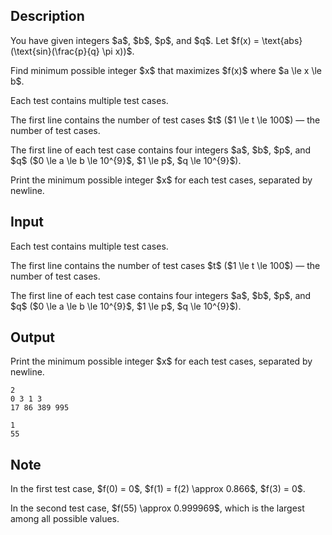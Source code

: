 ## Description

<div><p>You have given integers $a$, $b$, $p$, and $q$. Let $f(x) = \text{abs}(\text{sin}(\frac{p}{q} \pi x))$.</p><p>Find minimum possible integer $x$ that maximizes $f(x)$ where $a \le x \le b$.</p></div><div class="input-specification"><p>Each test contains multiple test cases. </p><p>The first line contains the number of test cases $t$ ($1 \le t \le 100$)&nbsp;— the number of test cases.</p><p>The first line of each test case contains four integers $a$, $b$, $p$, and $q$ ($0 \le a \le b \le 10^{9}$, $1 \le p$, $q \le 10^{9}$).</p></div><div class="output-specification"><p>Print the minimum possible integer $x$ for each test cases, separated by newline.</p></div>

## Input

<p>Each test contains multiple test cases. </p><p>The first line contains the number of test cases $t$ ($1 \le t \le 100$)&nbsp;— the number of test cases.</p><p>The first line of each test case contains four integers $a$, $b$, $p$, and $q$ ($0 \le a \le b \le 10^{9}$, $1 \le p$, $q \le 10^{9}$).</p>

## Output

<p>Print the minimum possible integer $x$ for each test cases, separated by newline.</p>





```input1
2
0 3 1 3
17 86 389 995
```




```output1
1
55
```



## Note

<p>In the first test case, $f(0) = 0$, $f(1) = f(2) \approx 0.866$, $f(3) = 0$.</p><p>In the second test case, $f(55) \approx 0.999969$, which is the largest among all possible values.</p>
